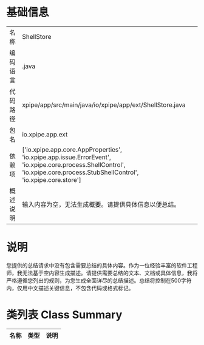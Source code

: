 # 基础信息

|      |      |
|------|------|
| 名称 | ShellStore |
| 编码语言 | .java |
| 代码路径 | xpipe/app/src/main/java/io/xpipe/app/ext/ShellStore.java |
| 包名 | io.xpipe.app.ext |
| 依赖项 | ['io.xpipe.app.core.AppProperties', 'io.xpipe.app.issue.ErrorEvent', 'io.xpipe.core.process.ShellControl', 'io.xpipe.core.process.StubShellControl', 'io.xpipe.core.store'] |
| 概述说明 | 输入内容为空，无法生成概要。请提供具体信息以便总结。 |

# 说明

您提供的总结请求中没有包含需要总结的具体内容。作为一位经验丰富的软件工程师，我无法基于空内容生成描述。请提供需要总结的文本、文档或具体信息，我将严格遵循您列出的规则，为您生成全面详尽的总结描述。总结将控制在500字符内，仅用中文描述关键信息，不包含代码或格式标记。

# 类列表 Class Summary

| 名称   | 类型  | 说明 |
|-------|------|-------------|





